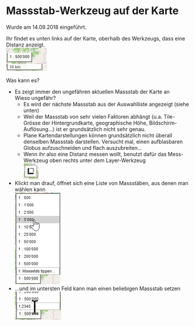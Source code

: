 # Massstab-Werkzeug auf der Karte

Wurde am 14.09.2018 eingeführt.

Ihr findet es unten links auf der Karte, oberhalb des Werkzeugs, dass eine Distanz anzeigt.<br/>
![Massstab-Werkzeug](./mapScale.png)

Was kann es?

- Es zeigt immer den ungefähren aktuellen Massstab der Karte an<br/>
  Wieso ungefähr?
    - Es wird der nächste Massstab aus der Auswahlliste angezeigt (siehe unten)
    - Weil der Massstab von sehr vielen Faktoren abhängt (u.a. Tile-Grösse der Hintergrundkarte, geographische Höhe, Bildschirm-Auflösung...) ist er grundsätzlich nicht sehr genau.
    - Plane Kartendarstellungen können grundsätzlich nicht überall denselben Massstab darstellen. Versucht mal, einen aufblasbaren Globus aufzuschneiden und flach auszubreiten...
    - Wenn ihr also eine Distanz messen wollt, benutzt dafür das Mess-Werkzeug oben rechts unter dem Layer-Werkzeug<br/>
      ![Messen](./mapMeasure.png)
- Klickt man drauf, öffnet sich eine Liste von Massstäben, aus denen man wählen kann<br/>
  ![Massstab wählen](./mapScaleOpen.png)
- ...und im untersten Feld kann man einen beliebigen Massstab setzen<br/>
  ![Massstab setzen](./mapScaleSet.png)